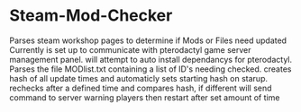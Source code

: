 # Steam-Mod-Checker
Parses steam workshop pages to determine if Mods or Files need updated
Currently is set up to communicate with pterodactyl game server management panel.
will attempt to auto install dependancys for pterodactyl.
Parses the file MODlist.txt containing a list of ID's needing checked.
creates hash of all update times and automaticly sets starting hash on starup.
rechecks after a defined time and compares hash, if different will send command to server warning players then restart after set amount of time
